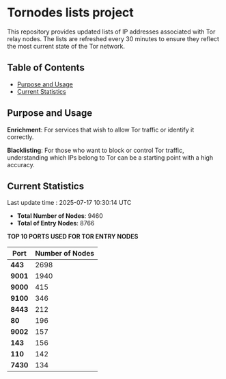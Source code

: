 # Tornodes lists project

This repository provides updated lists of IP addresses associated with Tor relay nodes. The lists are refreshed every 30 minutes to ensure they reflect the most current state of the Tor network.

## Table of Contents

- [Purpose and Usage](#purpose-and-usage)
- [Current Statistics](#current-statistics)


## Purpose and Usage

**Enrichment**: For services that wish to allow Tor traffic or identify it correctly.

**Blacklisting**: For those who want to block or control Tor traffic, understanding which IPs belong to Tor can be a starting point with a high accuracy.

## Current Statistics

Last update time : 2025-07-17 10:30:14 UTC

- **Total Number of Nodes**: 9460
- **Total of Entry Nodes**: 8766

**TOP 10 PORTS USED FOR TOR ENTRY NODES**

| **Port** | **Number of Nodes** |
|------|-----------------|
| **443**   | 2698  |
| **9001**   | 1940  |
| **9000**   | 415  |
| **9100**   | 346  |
| **8443**   | 212  |
| **80**   | 196  |
| **9002**   | 157  |
| **143**   | 156  |
| **110**   | 142  |
| **7430**   | 134  |

